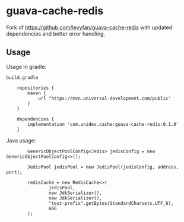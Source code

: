 # guava-cache-redis

Fork of https://github.com/levyfan/guava-cache-redis with updated dependencies and better error handling.

## Usage

Usage in gradle:

`build.gradle`
```
    repositories {
        maven {
            url "https://mvn.universal-development.com/public" 
        }
    }

    dependencies {
        implementation 'com.unidev.cache:guava-cache-redis:0.1.0'
    }
```

Java usage:
```
        GenericObjectPoolConfig<Jedis> jedisConfig = new GenericObjectPoolConfig<>();

        JedisPool jedisPool = new JedisPool(jedisConfig, address, port);

        redisCache = new RedisCache<>(
                jedisPool,
                new JdkSerializer(),
                new JdkSerializer(),
                "test-prefix".getBytes(StandardCharsets.UTF_8),
                666
        );
```

